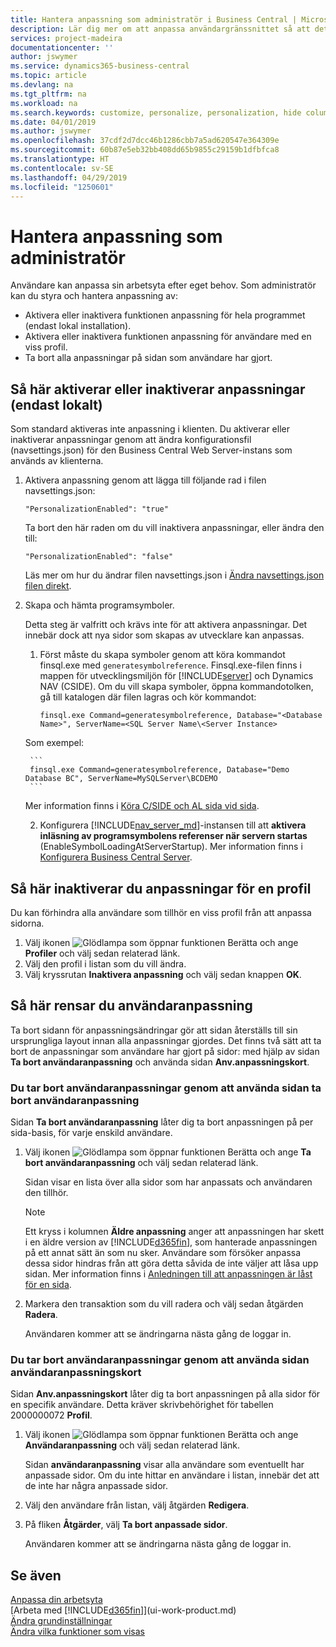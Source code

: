 ```yaml
---
title: Hantera anpassning som administratör i Business Central | Microsoft Docs
description: Lär dig mer om att anpassa användargränssnittet så att det passar ditt sätt att arbeta.
services: project-madeira
documentationcenter: ''
author: jswymer
ms.service: dynamics365-business-central
ms.topic: article
ms.devlang: na
ms.tgt_pltfrm: na
ms.workload: na
ms.search.keywords: customize, personalize, personalization, hide columns, remove fields, move fields
ms.date: 04/01/2019
ms.author: jswymer
ms.openlocfilehash: 37cdf2d7dcc46b1286cbb7a5ad620547e364309e
ms.sourcegitcommit: 60b87e5eb32bb408dd65b9855c29159b1dfbfca8
ms.translationtype: HT
ms.contentlocale: sv-SE
ms.lasthandoff: 04/29/2019
ms.locfileid: "1250601"
---
```

# <a name="managing-personalization-as-an-administrator"></a>Hantera anpassning som administratör

 Användare kan anpassa sin arbetsyta efter eget behov. Som administratör kan du styra och hantera anpassning av:

-   Aktivera eller inaktivera funktionen anpassning för hela programmet (endast lokal installation).
-   Aktivera eller inaktivera funktionen anpassning för användare med en viss profil.
-   Ta bort alla anpassningar på sidan som användare har gjort.

## <a name="EnablePersonalization"></a>Så här aktiverar eller inaktiverar anpassningar (endast lokalt)

Som standard aktiveras inte anpassning i klienten. Du aktiverar eller inaktiverar anpassningar genom att ändra konfigurationsfil (navsettings.json) för den Business Central Web Server-instans som används av klienterna.

1. Aktivera anpassning genom att lägga till följande rad i filen navsettings.json:

    ```
    "PersonalizationEnabled": "true"
    ```

    Ta bort den här raden om du vill inaktivera anpassningar, eller ändra den till:

    ```
    "PersonalizationEnabled": "false"
    ```

    Läs mer om hur du ändrar filen navsettings.json i [Ändra navsettings.json filen direkt](https://docs.microsoft.com/en-us/dynamics365/business-central/dev-itpro/administration/configure-web-server?branch=master#Settings).

2. Skapa och hämta programsymboler.

    Detta steg är valfritt och krävs inte för att aktivera anpassningar. Det innebär dock att nya sidor som skapas av utvecklare kan anpassas.

    1. Först måste du skapa symboler genom att köra kommandot finsql.exe med `generatesymbolreference`. Finsql.exe-filen finns i mappen för utvecklingsmiljön för [!INCLUDE[server](includes/server.md)] och Dynamics NAV (CSIDE). Om du vill skapa symboler, öppna kommandotolken, gå till katalogen där filen lagras och kör kommandot:

        ```
        finsql.exe Command=generatesymbolreference, Database="<Database Name>", ServerName=<SQL Server Name\<Server Instance>
        ```
    Som exempel:

        ```
        finsql.exe Command=generatesymbolreference, Database="Demo Database BC", ServerName=MySQLServer\BCDEMO
        ```

    Mer information finns i [Köra C/SIDE och AL sida vid sida](https://docs.microsoft.com/en-us/dynamics365/business-central/dev-itpro/developer/devenv-running-cside-and-al-side-by-side).

    2. Konfigurera [!INCLUDE[nav_server_md](includes/nav_server_md.md)]-instansen till att **aktivera inläsning av programsymbolens referenser när servern startas** (EnableSymbolLoadingAtServerStartup). Mer information finns i [Konfigurera Business Central Server](https://docs.microsoft.com/en-us/dynamics365/business-central/dev-itpro/administration/configure-server-instance#development-settings).

## <a name="to-disable-personalization-for-a-profile"></a>Så här inaktiverar du anpassningar för en profil

Du kan förhindra alla användare som tillhör en viss profil från att anpassa sidorna.

1. Välj ikonen ![Glödlampa som öppnar funktionen Berätta](media/ui-search/search_small.png "Berätta vad du vill göra") och ange **Profiler** och välj sedan relaterad länk.
2. Välj den profil i listan som du vill ändra.
3. Välj kryssrutan **Inaktivera anpassning** och välj sedan knappen **OK**.

## <a name="to-clear-user-personalizations"></a>Så här rensar du användaranpassning

Ta bort sidann för anpassningsändringar gör att sidan återställs till sin ursprungliga layout innan alla anpassningar gjordes. Det finns två sätt att ta bort de anpassningar som användare har gjort på sidor: med hjälp av sidan **Ta bort användaranpassning** och använda sidan **Anv.anpassningskort**.

### <a name="to-clear-user-personalizations-by-using-the-delete-user-personalization-page"></a>Du tar bort användaranpassningar genom att använda sidan ta bort användaranpassning

Sidan **Ta bort användaranpassning** låter dig ta bort anpassningen på per sida-basis, för varje enskild användare.

1. Välj ikonen ![Glödlampa som öppnar funktionen Berätta](media/ui-search/search_small.png "Berätta vad du vill göra") och ange **Ta bort användaranpassning** och välj sedan relaterad länk.

    Sidan visar en lista över alla sidor som har anpassats och användaren den tillhör.

    >[!NOTE]
    > Ett kryss i kolumnen **Äldre anpassning** anger att anpassningen har skett i en äldre version av [!INCLUDE[d365fin](includes/d365fin_md.md)], som hanterade anpassningen på ett annat sätt än som nu sker. Användare som försöker anpassa dessa sidor hindras från att göra detta såvida de inte väljer att låsa upp sidan. Mer information finns i [Anledningen till att anpassningen är låst för en sida](ui-personalization-locked.md).

2. Markera den transaktion som du vill radera och välj sedan åtgärden **Radera**.

    Användaren kommer att se ändringarna nästa gång de loggar in.

### <a name="to-clear-user-personalizations-by-using-the-user-personalization-card-page"></a>Du tar bort användaranpassningar genom att använda sidan användaranpassningskort

Sidan **Anv.anpassningskort** låter dig ta bort anpassningen på alla sidor för en specifik användare. Detta kräver skrivbehörighet för tabellen 2000000072 **Profil**.

1. Välj ikonen ![Glödlampa som öppnar funktionen Berätta](media/ui-search/search_small.png "Berätta vad du vill göra") och ange **Användaranpassning** och välj sedan relaterad länk.

    Sidan **användaranpassning** visar alla användare som eventuellt har anpassade sidor. Om du inte hittar en användare i listan, innebär det att de inte har några anpassade sidor.

2. Välj den användare från listan, välj åtgärden **Redigera**.

3. På fliken **Åtgärder**, välj **Ta bort anpassade sidor**.

    Användaren kommer att se ändringarna nästa gång de loggar in.

## <a name="see-also"></a>Se även
[Anpassa din arbetsyta](ui-personalization-user.md)  
[Arbeta med [!INCLUDE[d365fin](includes/d365fin_md.md)]](ui-work-product.md)  
[Ändra grundinställningar](ui-change-basic-settings.md)  
[Ändra vilka funktioner som visas](ui-experiences.md)  
